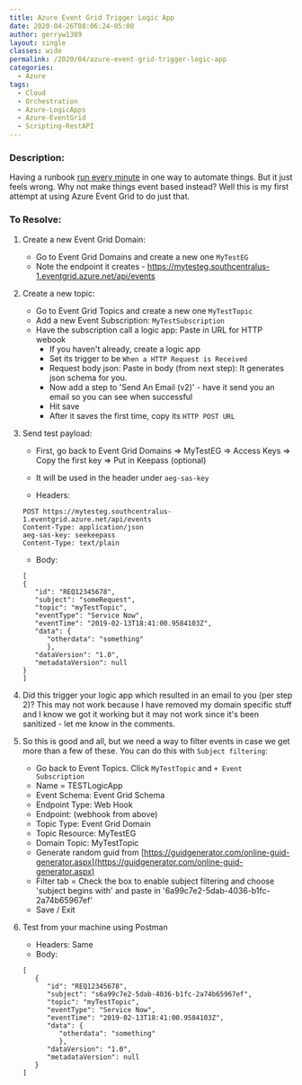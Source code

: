 ```yaml
---
title: Azure Event Grid Trigger Logic App
date: 2020-04-26T08:06:24-05:00
author: gerryw1389
layout: single
classes: wide
permalink: /2020/04/azure-event-grid-trigger-logic-app
categories:
  - Azure
tags:
  - Cloud
  - Orchestration
  - Azure-LogicApps
  - Azure-EventGrid
  - Scripting-RestAPI
---
```

<!--more-->

### Description:

Having a runbook [run every minute](https://automationadmin.com//2020/04/azure-function-app-run-every-minute) in one way to automate things. But it just feels wrong. Why not make things event based instead? Well this is my first attempt at using Azure Event Grid to do just that.

### To Resolve:

1. Create a new Event Grid Domain:
   - Go to Event Grid Domains and create a new one `MyTestEG`
   - Note the endpoint it creates - <https://mytesteg.southcentralus-1.eventgrid.azure.net/api/events>

2. Create a new topic:
   - Go to Event Grid Topics and create a new one `MyTestTopic`
   - Add a new Event Subscription: `MyTestSubscription`
   - Have the subscription call a logic app: Paste in URL for HTTP webook
     - If you haven't already, create a logic app
     - Set its trigger to be `When a HTTP Request is Received`
     - Request body json: Paste in body (from next step): It generates json schema for you.
     - Now add a step to 'Send An Email (v2)' - have it send you an email so you can see when successful
     - Hit save
     - After it saves the first time, copy its `HTTP POST URL`

3. Send test payload:

   - First, go back to Event Grid Domains => MyTestEG => Access Keys => Copy the first key => Put in Keepass (optional)
   - It will be used in the header under `aeg-sas-key`

   - Headers:

   ```escape
   POST https://mytesteg.southcentralus-1.eventgrid.azure.net/api/events
   Content-Type: application/json
   aeg-sas-key: seekeepass
   Content-Type: text/plain
   ```

   - Body:

   ```escape
   [
   {
      "id": "REQ12345678",
      "subject": "someRequest",
      "topic": "myTestTopic",
      "eventType": "Service Now",
      "eventTime": "2019-02-13T18:41:00.9584103Z",
      "data": {
         "otherdata": "something"
         },
      "dataVersion": "1.0",
      "metadataVersion": null
   }
   ]
   ```

4. Did this trigger your logic app which resulted in an email to you (per step 2)? This may not work because I have removed my domain specific stuff and I know we got it working but it may not work since it's been sanitized - let me know in the comments.

5. So this is good and all, but we need a way to filter events in case we get more than a few of these. You can do this with `Subject filtering`:

   - Go back to Event Topics. Click `MyTestTopic` and `+ Event Subscription`
   - Name = TESTLogicApp
   - Event Schema: Event Grid Schema
   - Endpoint Type: Web Hook
   - Endpoint: (webhook from above)
   - Topic Type: Event Grid Domain
   - Topic Resource: MyTestEG
   - Domain Topic: MyTestTopic
   - Generate random guid from [https://guidgenerator.com/online-guid-generator.aspx](https://guidgenerator.com/online-guid-generator.aspx)
   - Filter tab = Check the box to enable subject filtering and choose 'subject begins with' and paste in '6a99c7e2-5dab-4036-b1fc-2a74b65967ef'
   - Save / Exit

6. Test from your machine using Postman
   - Headers: Same
   - Body:

   ```escape
   [
      {
         "id": "REQ12345678",
         "subject": "s6a99c7e2-5dab-4036-b1fc-2a74b65967ef",
         "topic": "myTestTopic",
         "eventType": "Service Now",
         "eventTime": "2019-02-13T18:41:00.9584103Z",
         "data": {
            "otherdata": "something"
            },
         "dataVersion": "1.0",
         "metadataVersion": null
      }
   ]
   ```
